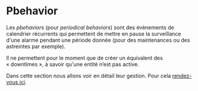 # Pbehavior

Les *pbehaviors* (pour *periodical behaviors*) sont des évènements de calendrier récurrents qui permettent de mettre en pause la surveillance d'une alarme pendant une période donnée (pour des maintenances ou des astreintes par exemple).

Il ne permettent pour le moment que de créer un équivalent des « downtimes », à savoir qu'une entité n’est pas active.

Dans cette section nous allons voir en détail leur gestion. Pour cela [rendez-vous ici](https://git.canopsis.net/canopsis/canopsis/blob/doc-import-new-doc/sources/docs/fr/guide-developpement/PBehavior/index.md).
